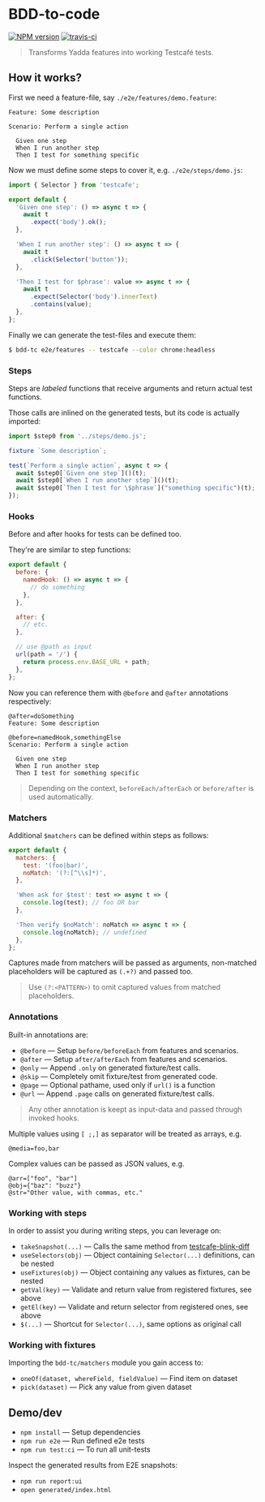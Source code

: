 # BDD-to-code

[![NPM version](https://badge.fury.io/js/bdd-tc.png)](http://badge.fury.io/js/bdd-tc)
[![travis-ci](https://api.travis-ci.org/tacoss/bdd-tc.svg)](https://travis-ci.org/tacoss/bdd-tc)

> Transforms Yadda features into working Testcafé tests.

## How it works?

First we need a feature-file, say `./e2e/features/demo.feature`:

```feature
Feature: Some description

Scenario: Perform a single action

  Given one step
  When I run another step
  Then I test for something specific
```

Now we must define some steps to cover it, e.g. `./e2e/steps/demo.js`:

```js
import { Selector } from 'testcafe';

export default {
  'Given one step': () => async t => {
    await t
      .expect('body').ok();
  },

  'When I run another step': () => async t => {
    await t
      .click(Selector('button'));
  },

  'Then I test for $phrase': value => async t => {
    await t
      .expect(Selector('body').innerText)
      .contains(value);
  },
};
```

Finally we can generate the test-files and execute them:

```bash
$ bdd-tc e2e/features -- testcafe --color chrome:headless
```

### Steps

Steps are _labeled_ functions that receive arguments and return actual test functions.

Those calls are inlined on the generated tests, but its code is actually imported:


```js
import $step0 from '../steps/demo.js';

fixture `Some description`;

test(`Perform a single action`, async t => {
  await $step0[`Given one step`]()(t);
  await $step0[`When I run another step`]()(t);
  await $step0[`Then I test for \$phrase`]("something specific")(t);
});
```

### Hooks

Before and after hooks for tests can be defined too.

They're are similar to step functions:

```js
export default {
  before: {
    namedHook: () => async t => {
      // do something
    },
  },

  after: {
    // etc.
  },

  // use @path as input
  url(path = '/') {
    return process.env.BASE_URL + path;
  },
};
```

Now you can reference them with `@before` and `@after` annotations respectively:

```behat
@after=doSomething
Feature: Some description

@before=namedHook,somethingElse
Scenario: Perform a single action

  Given one step
  When I run another step
  Then I test for something specific
```

> Depending on the context, `beforeEach/afterEach` or `before/after` is used automatically.

### Matchers

Additional `$matchers` can be defined within steps as follows:

```js
export default {
  matchers: {
    test: '(foo|bar)',
    noMatch: '(?:[^\\s]*)',
  },

  'When ask for $test': test => async t => {
    console.log(test); // foo OR bar
  },

  'Then verify $noMatch': noMatch => async t => {
    console.log(noMatch); // undefined
  },
};
```

Captures made from matchers will be passed as arguments, non-matched placeholders will be captured as `(.+?)` and passed too.

> Use `(?:<PATTERN>)` to omit captured values from matched placeholders.

### Annotations

Built-in annotations are:

- `@before` &mdash; Setup `before/beforeEach` from features and scenarios.
- `@after` &mdash; Setup `after/afterEach` from features and scenarios.
- `@only` &mdash; Append `.only` on generated fixture/test calls.
- `@skip` &mdash; Completely omit fixture/test from generated code.
- `@page` &mdash; Optional pathame, used only if `url()` is a function
- `@url` &mdash; Append `.page` calls on generated fixture/test calls.

> Any other annotation is keept as input-data and passed through invoked hooks.

Multiple values using `[ ;,]` as separator will be treated as arrays, e.g.

```behat
@media=foo,bar
```

Complex values can be passed as JSON values, e.g.

```behat
@arr=["foo", "bar"]
@obj={"baz": "buzz"}
@str="Other value, with commas, etc."
```

### Working with steps

In order to assist you during writing steps, you can leverage on:

- `takeSnapshot(...)` &mdash; Calls the same method from [testcafe-blink-diff](https://www.npmjs.com/package/testcafe-blink-diff)
- `useSelectors(obj)` &mdash; Object containing `Selector(...)` definitions, can be nested
- `useFixtures(obj)` &mdash; Object containing any values as fixtures, can be nested
- `getVal(key)` &mdash; Validate and return value from registered fixtures, see above
- `getEl(key)` &mdash; Validate and return selector from registered ones, see above
- `$(...)` &mdash; Shortcut for `Selector(...)`, same options as original call

### Working with fixtures

Importing the `bdd-tc/matchers` module you gain access to:

- `oneOf(dataset, whereField, fieldValue)` &mdash; Find item on dataset
- `pick(dataset)` &mdash; Pick any value from given dataset

## Demo/dev

- `npm install` &mdash; Setup dependencies
- `npm run e2e` &mdash; Run defined e2e tests
- `npm run test:ci` &mdash; To run all unit-tests

Inspect the generated results from E2E snapshots:

- `npm run report:ui`
- `open generated/index.html`
